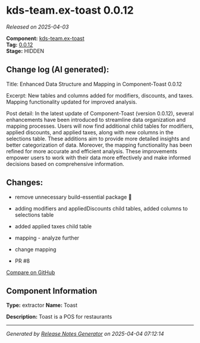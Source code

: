 #  kds-team.ex-toast 0.0.12

_Released on 2025-04-03_

**Component:** [kds-team.ex-toast](https://github.com/keboola/component-toast)  
**Tag:** [0.0.12](https://github.com/keboola/component-toast/releases/tag/0.0.12)  
**Stage:** HIDDEN


## Change log (AI generated):
Title:
Enhanced Data Structure and Mapping in Component-Toast 0.0.12

Excerpt:
New tables and columns added for modifiers, discounts, and taxes. Mapping functionality updated for improved analysis.

Post detail:
In the latest update of Component-Toast (version 0.0.12), several enhancements have been introduced to streamline data organization and mapping processes. Users will now find additional child tables for modifiers, applied discounts, and applied taxes, along with new columns in the selections table. These additions aim to provide more detailed insights and better categorization of data. Moreover, the mapping functionality has been refined for more accurate and efficient analysis. These improvements empower users to work with their data more effectively and make informed decisions based on comprehensive information.



## Changes:



- remove unnecessary build-essential package 🧹 




- adding modifiers and appliedDiscounts child tables, added columns to selections table 






- added applied taxes child table 






- mapping - analyze further 




- change mapping 




- PR #8 



[Compare on GitHub](https://github.com/keboola/component-toast/compare/0.0.11...0.0.12)



## Component Information
**Type:** extractor
**Name:** Toast

**Description:** Toast is a POS for restaurants




---
_Generated by [Release Notes Generator](https://github.com/keboola/release-notes-generator)
on 2025-04-04 07:12:14_